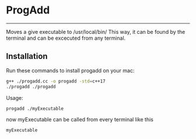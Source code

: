 # ProgAdd

---

Moves a give executable to /usr/local/bin/
This way, it can be found by the terminal and can be excecuted from any terminal.

## Installation
Run these commands to install progadd on your mac:
```bash
g++ ./progadd.cc -o progadd -std=c++17
./progadd ./progadd
```

Usage:
```bash
progadd ./myExecutable
```
now myExecutable can be called from every terminal like this
```bash
myExecutable
```